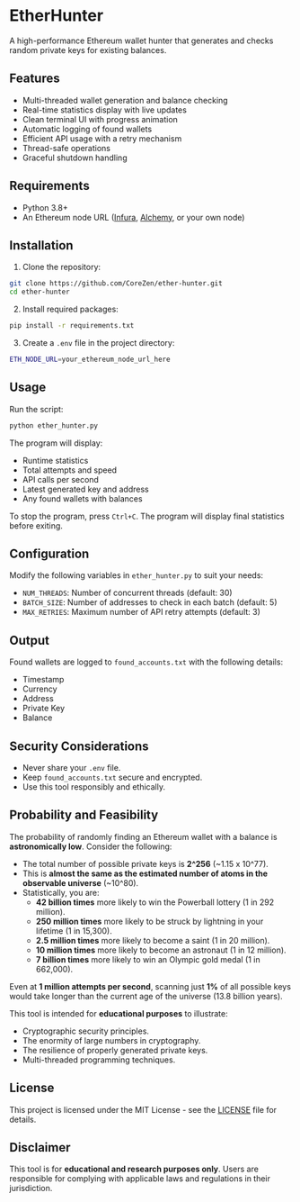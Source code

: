 # EtherHunter

A high-performance Ethereum wallet hunter that generates and checks random private keys for existing balances.

## Features

- Multi-threaded wallet generation and balance checking
- Real-time statistics display with live updates
- Clean terminal UI with progress animation
- Automatic logging of found wallets
- Efficient API usage with a retry mechanism
- Thread-safe operations
- Graceful shutdown handling

## Requirements

- Python 3.8+
- An Ethereum node URL ([Infura](https://www.infura.io), [Alchemy](https://www.alchemy.com), or your own node)

## Installation

1. Clone the repository:

```bash
git clone https://github.com/CoreZen/ether-hunter.git
cd ether-hunter
```

2. Install required packages:

```bash
pip install -r requirements.txt
```

3. Create a `.env` file in the project directory:

```bash
ETH_NODE_URL=your_ethereum_node_url_here
```

## Usage

Run the script:

```bash
python ether_hunter.py
```

The program will display:
- Runtime statistics
- Total attempts and speed
- API calls per second
- Latest generated key and address
- Any found wallets with balances

To stop the program, press `Ctrl+C`. The program will display final statistics before exiting.

## Configuration

Modify the following variables in `ether_hunter.py` to suit your needs:
- `NUM_THREADS`: Number of concurrent threads (default: 30)
- `BATCH_SIZE`: Number of addresses to check in each batch (default: 5)
- `MAX_RETRIES`: Maximum number of API retry attempts (default: 3)

## Output

Found wallets are logged to `found_accounts.txt` with the following details:
- Timestamp
- Currency
- Address
- Private Key
- Balance

## Security Considerations

- Never share your `.env` file.
- Keep `found_accounts.txt` secure and encrypted.
- Use this tool responsibly and ethically.

## Probability and Feasibility

The probability of randomly finding an Ethereum wallet with a balance is **astronomically low**. Consider the following:

- The total number of possible private keys is **2^256** (~1.15 x 10^77).
- This is **almost the same as the estimated number of atoms in the observable universe** (~10^80).
- Statistically, you are:
  - **42 billion times** more likely to win the Powerball lottery (1 in 292 million).
  - **250 million times** more likely to be struck by lightning in your lifetime (1 in 15,300).
  - **2.5 million times** more likely to become a saint (1 in 20 million).
  - **10 million times** more likely to become an astronaut (1 in 12 million).
  - **7 billion times** more likely to win an Olympic gold medal (1 in 662,000).

Even at **1 million attempts per second**, scanning just **1%** of all possible keys would take longer than the current age of the universe (13.8 billion years).

This tool is intended for **educational purposes** to illustrate:
- Cryptographic security principles.
- The enormity of large numbers in cryptography.
- The resilience of properly generated private keys.
- Multi-threaded programming techniques.

## License

This project is licensed under the MIT License - see the [LICENSE](LICENSE) file for details.

## Disclaimer

This tool is for **educational and research purposes only**. Users are responsible for complying with applicable laws and regulations in their jurisdiction.
